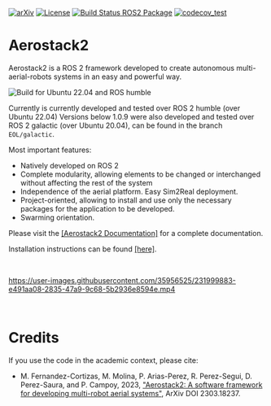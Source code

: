 [![arXiv](https://img.shields.io/badge/arXiv-2303.18237-b31b1b.svg)](https://arxiv.org/abs/2303.18237) [![License](https://img.shields.io/badge/License-BSD_3--Clause-blue.svg)](https://opensource.org/licenses/BSD-3-Clause) [![Build Status ROS2 Package](https://build.ros2.org/job/Hbin_uJ64__aerostack2__ubuntu_jammy_amd64__binary/badge/icon)](https://build.ros2.org/job/Hbin_uJ64__aerostack2__ubuntu_jammy_amd64__binary/) [![codecov_test](https://github.com/aerostack2/aerostack2/actions/workflows/codecov_test.yaml/badge.svg)](https://github.com/aerostack2/aerostack2/actions/workflows/codecov_test.yaml)

# Aerostack2

Aerostack2 is a ROS 2 framework developed to create autonomous multi-aerial-robots systems in an easy and powerful way.

![Build for Ubuntu 22.04 and ROS humble](https://github.com/aerostack2/aerostack2/actions/workflows/build-humble.yaml/badge.svg) 

Currently is currently developed and tested over ROS 2 humble (over Ubuntu 22.04) 
Versions below 1.0.9 were also developed and tested over ROS 2 galactic (over Ubuntu 20.04), can be found in the branch `EOL/galactic`.


Most important features:
- Natively developed on ROS 2
- Complete modularity, allowing elements to be changed or interchanged without affecting the rest of the system
- Independence of the aerial platform. Easy Sim2Real deployment.
- Project-oriented, allowing to install and use only the necessary packages for the application to be developed. 
- Swarming orientation.

Please visit the [[Aerostack2 Documentation]](https://aerostack2.github.io) for a complete documentation.

Installation instructions can be found [[here]](https://aerostack2.github.io/_00_getting_started/index.html#ubuntu-debian).

<br />

https://user-images.githubusercontent.com/35956525/231999883-e491aa08-2835-47a9-9c68-5b2936e8594e.mp4

<br />

# Credits

If you use the code in the academic context, please cite:

* M. Fernandez-Cortizas, M. Molina, P. Arias-Perez, R. Perez-Segui,
D. Perez-Saura, and P. Campoy,  2023, ["Aerostack2: A software framework for
developing multi-robot aerial systems"](https://arxiv.org/abs/2303.18237), ArXiv DOI 2303.18237.
